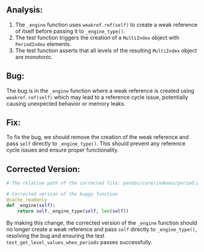 ## Analysis:
1. The `_engine` function uses `weakref.ref(self)` to create a weak reference of itself before passing it to `_engine_type()`.
2. The test function triggers the creation of a `MultiIndex` object with `PeriodIndex` elements.
3. The test function asserts that all levels of the resulting `MultiIndex` object are monotonic.

## Bug:
The bug is in the `_engine` function where a weak reference is created using `weakref.ref(self)` which may lead to a reference cycle issue, potentially causing unexpected behavior or memory leaks.

## Fix:
To fix the bug, we should remove the creation of the weak reference and pass `self` directly to `_engine_type()`. This should prevent any reference cycle issues and ensure proper functionality.

## Corrected Version:
```python
# The relative path of the corrected file: pandas/core/indexes/period.py

# Corrected version of the buggy function
@cache_readonly
def _engine(self):
    return self._engine_type(self, len(self))
``` 

By making this change, the corrected version of the `_engine` function should no longer create a weak reference and pass `self` directly to `_engine_type()`, resolving the bug and ensuring the test `test_get_level_values_when_periods` passes successfully.